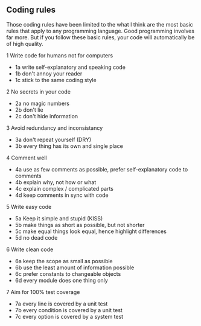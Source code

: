 ## Coding rules

Those coding rules have been limited to the what I think are the most basic 
rules that apply to any programming language. Good programming involves far 
more. But if you follow these basic rules, your code will automatically be 
of high quality. 

1 Write code for humans not for computers
* 1a write self-explanatory and speaking code 
* 1b don't annoy your reader
* 1c stick to the same coding style
	
2 No secrets in your code
* 2a no magic numbers
* 2b don't lie
* 2c don't hide information
	
3 Avoid redundancy and inconsistancy
* 3a don't repeat yourself (DRY)
* 3b every thing has its own and single place
	
4 Comment well
* 4a use as few comments as possible, prefer self-explanatory code to comments
* 4b explain why, not how or what
* 4c explain complex / complicated parts
* 4d keep comments in sync with code

5 Write easy code
* 5a Keep it simple and stupid (KISS)
* 5b make things as short as possible, but not shorter
* 5c make equal things look equal, hence highlight differences
* 5d no dead code

6 Write clean code
* 6a keep the scope as small as possible
* 6b use the least amount of information possible
* 6c prefer constants to changeable objects
* 6d every module does one thing only

7 Aim for 100% test coverage
* 7a every line is covered by a unit test
* 7b every condition is covered by a unit test
* 7c every option is covered by a system test

